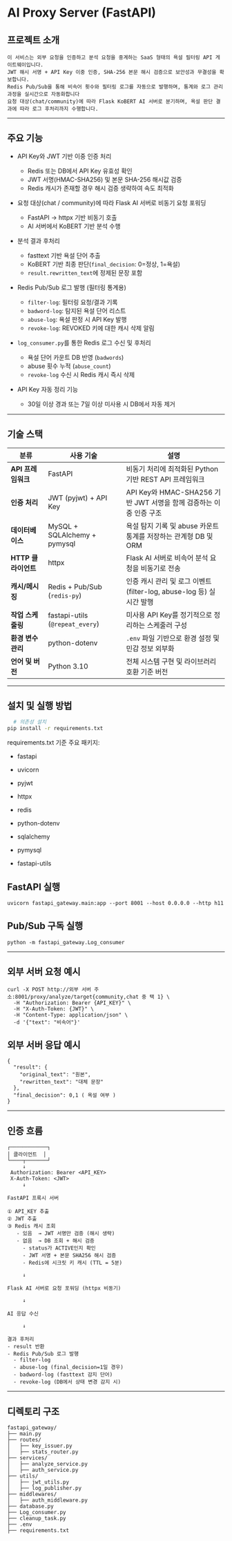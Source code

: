 # AI Proxy Server (FastAPI)

##  프로젝트 소개

```
이 서비스는 외부 요청을 인증하고 분석 요청을 중계하는 SaaS 형태의 욕설 필터링 API 게이트웨이입니다.
JWT 해시 서명 + API Key 이중 인증, SHA-256 본문 해시 검증으로 보안성과 무결성을 확보합니다.
Redis Pub/Sub을 통해 비속어 횟수와 필터링 로그를 자동으로 발행하며, 통계와 로그 관리 과정을 실시간으로 자동화합니다
요청 대상(chat/community)에 따라 Flask KoBERT AI 서버로 분기하며, 욕설 판단 결과에 따라 로그 후처리까지 수행합니다. 
```
---

## 주요 기능

- API Key와 JWT 기반 이중 인증 처리
    - Redis 또는 DB에서 API Key 유효성 확인
    - JWT 서명(HMAC-SHA256) 및 본문 SHA-256 해시값 검증
    - Redis 캐시가 존재할 경우 해시 검증 생략하여 속도 최적화


- 요청 대상(chat / community)에 따라 Flask AI 서버로 비동기 요청 포워딩
    - FastAPI → httpx 기반 비동기 호출
    - AI 서버에서 KoBERT 기반 분석 수행


- 분석 결과 후처리
    - fasttext 기반 욕설 단어 추출
    - KoBERT 기반 최종 판단(`final_decision`: 0=정상, 1=욕설)
    - `result.rewritten_text`에 정제된 문장 포함


- Redis Pub/Sub 로그 발행 (필터링 통계용)
    - `filter-log`: 필터링 요청/결과 기록
    - `badword-log`: 탐지된 욕설 단어 리스트
    - `abuse-log`: 욕설 판정 시 API Key 발행
    - `revoke-log`: REVOKED 키에 대한 캐시 삭제 알림


- `log_consumer.py`를 통한 Redis 로그 수신 및 후처리
    - 욕설 단어 카운트 DB 반영 (`badwords`)
    - abuse 횟수 누적 (`abuse_count`)
    - `revoke-log` 수신 시 Redis 캐시 즉시 삭제


- API Key 자동 정리 기능
    - 30일 이상 경과 또는 7일 이상 미사용 시 DB에서 자동 제거



---

## 기술 스택

| 분류             | 사용 기술                            | 설명 |
|------------------|----------------------------------------|------|
| **API 프레임워크** | FastAPI                              | 비동기 처리에 최적화된 Python 기반 REST API 프레임워크 |
| **인증 처리**      | JWT (pyjwt) + API Key                | API Key와 HMAC-SHA256 기반 JWT 서명을 함께 검증하는 이중 인증 구조 |
| **데이터베이스**   | MySQL + SQLAlchemy + pymysql        | 욕설 탐지 기록 및 abuse 카운트 통계를 저장하는 관계형 DB 및 ORM |
| **HTTP 클라이언트**| httpx                                | Flask AI 서버로 비속어 분석 요청을 비동기로 전송 |
| **캐시/메시징**    | Redis + Pub/Sub (`redis-py`)        | 인증 캐시 관리 및 로그 이벤트(filter-log, abuse-log 등) 실시간 발행 |
| **작업 스케줄링**  | fastapi-utils (`@repeat_every`)      | 미사용 API Key를 정기적으로 정리하는 스케줄러 구성 |
| **환경 변수 관리** | python-dotenv                        | `.env` 파일 기반으로 환경 설정 및 민감 정보 외부화 |
| **언어 및 버전**   | Python 3.10                          | 전체 시스템 구현 및 라이브러리 호환 기준 버전 |


---

##  설치 및 실행 방법

```bash
  # 의존성 설치
pip install -r requirements.txt
```
requirements.txt 기준 주요 패키지:

- fastapi

- uvicorn

- pyjwt

- httpx

- redis

- python-dotenv

- sqlalchemy

- pymysql

- fastapi-utils

## FastAPI 실행
```
uvicorn fastapi_gateway.main:app --port 8001 --host 0.0.0.0 --http h11
```

## Pub/Sub 구독 실행
```
python -m fastapi_gateway.Log_consumer
```
---

  ## 외부 서버 요청 예시
```
curl -X POST http://외부 서버 주소:8001/proxy/analyze/target{community,chat 중 택 1} \
  -H "Authorization: Bearer {API_KEY}" \
  -H "X-Auth-Token: {JWT}" \
  -H "Content-Type: application/json" \
  -d '{"text": "비속어"}'

```


## 외부 서버 응답 예시

```
{
  "result": {
    "original_text": "원본",
    "rewritten_text": "대체 문장"
  },
  "final_decision": 0,1 ( 욕설 여부 )
}

```
---

##  인증 흐름
```text
┌────────────┐
│ 클라이언트  │
└────┬───────┘
     ↓
 Authorization: Bearer <API_KEY>
 X-Auth-Token: <JWT>
     ↓
     
FastAPI 프록시 서버

① API_KEY 추출  
② JWT 추출  
③ Redis 캐시 조회  
   - 있음  → JWT 서명만 검증 (해시 생략)  
   - 없음  → DB 조회 + 해시 검증  
     - status가 ACTIVE인지 확인  
     - JWT 서명 + 본문 SHA256 해시 검증  
     - Redis에 시크릿 키 캐시 (TTL = 5분)

     ↓

Flask AI 서버로 요청 포워딩 (httpx 비동기)

     ↓

AI 응답 수신

     ↓

결과 후처리  
- result 반환
- Redis Pub/Sub 로그 발행
  - filter-log
  - abuse-log (final_decision=1일 경우)
  - badword-log (fasttext 감지 단어)
  - revoke-log (DB에서 상태 변경 감지 시)
```
---
##  디렉토리 구조

```text
fastapi_gateway/
├── main.py
├── routes/
│   ├── key_issuer.py
│   ├── stats_router.py
├── services/
│   ├── analyze_service.py
│   ├── auth_service.py
├── utils/
│   ├── jwt_utils.py
│   ├── log_publisher.py
├── middlewares/
│   ├── auth_middleware.py
├── database.py
├── Log_consumer.py
├── cleanup_task.py
├── .env
├── requirements.txt
